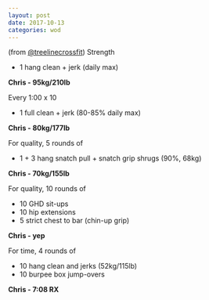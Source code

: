 ```yaml
---
layout: post
date: 2017-10-13
categories: wod
---
```


(from [@treelinecrossfit](http://www.treelinecrossfit.com)) Strength
- 1 hang clean + jerk (daily max)

**Chris - <span>95kg/210lb</span>**

Every 1:00 x 10
- 1 full clean + jerk (80-85% daily max)

**Chris - <span>80kg/177lb</span>**

For quality, 5 rounds of
- 1 + 3 hang snatch pull + snatch grip shrugs (90%, 68kg)

**Chris - <span>70kg/155lb</span>**

For quality, 10 rounds of
- 10 GHD sit-ups
- 10 hip extensions
- 5 strict chest to bar (chin-up grip)

**Chris - <span>yep</span>**

For time, 4 rounds of
- 10 hang clean and jerks (52kg/115lb)
- 10 burpee box jump-overs

**Chris - <span>7:08 RX</span>**
